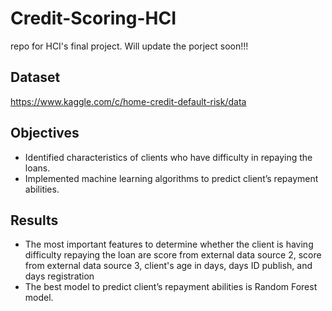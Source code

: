 # Credit-Scoring-HCI
repo for HCI's final project. Will update the porject soon!!!

## Dataset

https://www.kaggle.com/c/home-credit-default-risk/data

## Objectives

* Identified characteristics of clients who have difficulty in repaying the loans.
* Implemented machine learning algorithms to predict client’s repayment abilities.

## Results

* The most important features to determine whether the client is having difficulty repaying the loan are score from external data source 2, score from external data source 3, client's age in days, days ID publish, and days registration
* The best model to predict client’s repayment abilities is Random Forest model.
